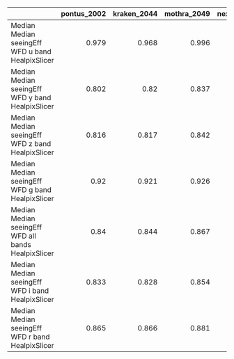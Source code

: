 |                                                     |   pontus_2002 |   kraken_2044 |   mothra_2049 |   nexus_2097 |
|:----------------------------------------------------|--------------:|--------------:|--------------:|-------------:|
| Median Median seeingEff WFD u band HealpixSlicer    |         0.979 |         0.968 |         0.996 |        0.993 |
| Median Median seeingEff WFD y band HealpixSlicer    |         0.802 |         0.82  |         0.837 |        0.822 |
| Median Median seeingEff WFD z band HealpixSlicer    |         0.816 |         0.817 |         0.842 |        0.842 |
| Median Median seeingEff WFD g band HealpixSlicer    |         0.92  |         0.921 |         0.926 |        0.924 |
| Median Median seeingEff WFD all bands HealpixSlicer |         0.84  |         0.844 |         0.867 |        0.851 |
| Median Median seeingEff WFD i band HealpixSlicer    |         0.833 |         0.828 |         0.854 |        0.837 |
| Median Median seeingEff WFD r band HealpixSlicer    |         0.865 |         0.866 |         0.881 |        0.872 |
